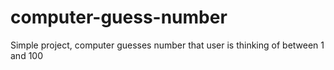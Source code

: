 # computer-guess-number
Simple project, computer guesses number that user is thinking of between 1 and 100
